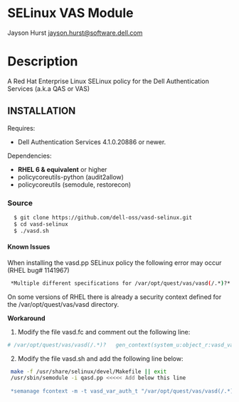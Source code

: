 # SELinux VAS Module

Jayson Hurst <jayson.hurst@software.dell.com>

# Description

A Red Hat Enterprise Linux SELinux policy for the Dell Authentication Services (a.k.a QAS or VAS)

INSTALLATION
------------
Requires:
 * Dell Authentication Services 4.1.0.20886 or newer.

Dependencies:
 * **RHEL 6 & equivalent** or higher 
 * policycoreutils-python (audit2allow)
 * policycoreutils (semodule, restorecon)

### Source

~~~bash
  $ git clone https://github.com/dell-oss/vasd-selinux.git
  $ cd vasd-selinux
  $ ./vasd.sh
~~~

#### Known Issues

When installing the vasd.pp SELinux policy the following error may occur (RHEL bug# 1141967)

~~~bash
 *Multiple different specifications for /var/opt/quest/vas/vasd(/.*)?*
~~~

On some versions of RHEL there is already a security context defined for the /var/opt/quest/vas/vasd directory.

**Workaround** 

1. Modify the file vasd.fc and comment out the following line:

~~~bash
# /var/opt/quest/vas/vasd(/.*)?   gen_context(system_u:object_r:vasd_var_auth_t,s0)
~~~

2. Modify the file vasd.sh and add the following line below:

~~~ bash
 make -f /usr/share/selinux/devel/Makefile || exit
 /usr/sbin/semodule -i qasd.pp <<<<< Add below this line
 
 *semanage fcontext -m -t vasd_var_auth_t "/var/opt/quest/vas/vasd(/.*)?"*
~~~
